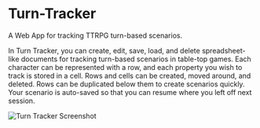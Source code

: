 # Turn-Tracker
A Web App for tracking TTRPG turn-based scenarios.  

In Turn Tracker, you can create, edit, save, load, and delete spreadsheet-like documents for tracking turn-based scenarios in table-top games. Each character can be represented with a row, and each property you wish to track is stored in a cell. Rows and cells can be created, moved around, and deleted. Rows can be duplicated below them to create scenarios quickly. Your scenario is auto-saved so that you can resume where you left off next session.  

![Turn Tracker Screenshot]("https://github.com/DGStatic/Turn-Tracker/blob/main/images/turntracker2.PNG")

